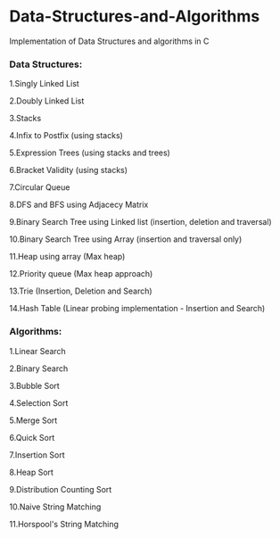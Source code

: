 # Data-Structures-and-Algorithms
Implementation of Data Structures and algorithms in C


### Data Structures:

1.Singly Linked List

2.Doubly Linked List

3.Stacks

4.Infix to Postfix (using stacks)

5.Expression Trees (using stacks and trees)

6.Bracket Validity (using stacks)

7.Circular Queue

8.DFS and BFS using Adjacecy Matrix

9.Binary Search Tree using Linked list (insertion, deletion and traversal)

10.Binary Search Tree using Array (insertion and traversal only)

11.Heap using array (Max heap)

12.Priority queue (Max heap approach)

13.Trie (Insertion, Deletion and Search)

14.Hash Table (Linear probing implementation - Insertion and Search)

### Algorithms:

1.Linear Search

2.Binary Search

3.Bubble Sort

4.Selection Sort

5.Merge Sort

6.Quick Sort

7.Insertion Sort

8.Heap Sort

9.Distribution Counting Sort

10.Naive String Matching

11.Horspool's String Matching